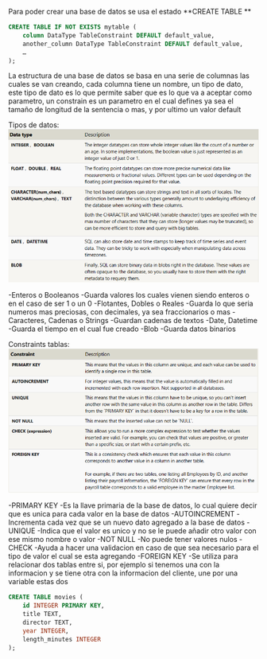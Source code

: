 Para poder crear una base de datos se usa el estado **CREATE TABLE ** 
```sql
CREATE TABLE IF NOT EXISTS mytable (
    column DataType TableConstraint DEFAULT default_value,
    another_column DataType TableConstraint DEFAULT default_value,
    …
);
```

La estructura de una base de datos se basa en una serie de columnas las cuales se van creando, cada columna tiene un nombre, un tipo de dato, este tipo de dato es lo que permite saber que es lo que va a aceptar como parametro, un constrain es un parametro en el cual defines ya sea el tamaño de longitud de la sentencia o mas, y por ultimo un valor default

Tipos de datos:
![Tipos de datos](image.png)

-Enteros o Booleanos
    -Guarda valores los cuales vienen siendo enteros o en el caso de ser 1 o un 0
-Flotantes, Dobles o Reales
    -Guarda lo que seria numeros mas preciosas, con decimales, ya sea fraccionarios o mas
-Caracteres,  Cadenas o Strings
    -Guardan cadenas de textos 
-Date, Datetime
    -Guarda el tiempo en el cual fue creado
-Blob
    -Guarda datos binarios

Constraints tablas:
![TableConstraints](image-1.png)

-PRIMARY KEY
    -Es la llave primaria de la base de datos, lo cual quiere decir que es unica para cada valor en la base de datos
-AUTOINCREMENT
    -Incrementa cada vez que se un nuevo dato agregado a la base de datos
-UNIQUE
    -Indica que el valor es unico y no se le puede añadir otro valor con ese mismo nombre o valor
-NOT NULL
    -No puede tener valores nulos
-CHECK
    -Ayuda a hacer una validacion en caso de que sea necesario para el tipo de valor el cual se esta agregando
-FOREIGN KEY
    -Se utiliza para relacionar dos tablas entre si, por ejemplo si tenemos una con la informacion y se tiene  otra con la informacion del cliente, une por una variable estas dos

```sql
CREATE TABLE movies (
    id INTEGER PRIMARY KEY,
    title TEXT,
    director TEXT,
    year INTEGER, 
    length_minutes INTEGER
);
```